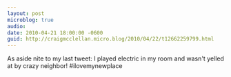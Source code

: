 ```yaml
---
layout: post
microblog: true
audio: 
date: 2010-04-21 18:00:00 -0600
guid: http://craigmcclellan.micro.blog/2010/04/22/t12662259799.html
---
```

As aside nite to my last tweet: I played electric in my room and wasn't yelled at by crazy neighbor! #ilovemynewplace
